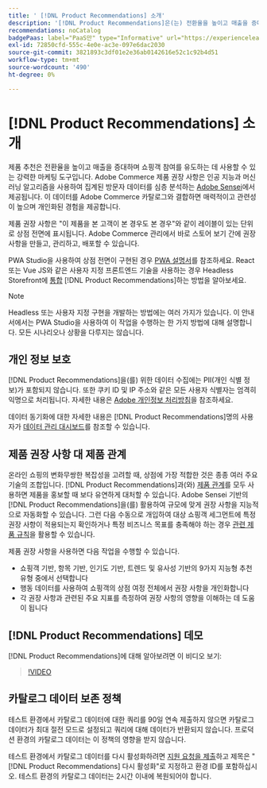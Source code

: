 ```yaml
---
title: ' [!DNL Product Recommendations] 소개'
description: '[!DNL Product Recommendations]은(는) 전환율을 높이고 매출을 증대하며 쇼핑객 참여를 촉진하는 데 사용할 수 있는 강력한 마케팅 도구입니다.'
recommendations: noCatalog
badgePaas: label="PaaS만" type="Informative" url="https://experienceleague.adobe.com/ko/docs/commerce/user-guides/product-solutions" tooltip="Adobe Commerce 온 클라우드 프로젝트(Adobe 관리 PaaS 인프라) 및 온프레미스 프로젝트에만 적용됩니다."
exl-id: 72850cfd-555c-4e0e-ac3e-097e6dac2030
source-git-commit: 3821893c3df01e2e36ab0142616e52c1c92b4d51
workflow-type: tm+mt
source-wordcount: '490'
ht-degree: 0%

---
```


# [!DNL Product Recommendations] 소개

제품 추천은 전환율을 높이고 매출을 증대하며 쇼핑객 참여를 유도하는 데 사용할 수 있는 강력한 마케팅 도구입니다. Adobe Commerce 제품 권장 사항은 인공 지능과 머신 러닝 알고리즘을 사용하여 집계된 방문자 데이터를 심층 분석하는 [Adobe Sensei](https://www.adobe.com/sensei.html)에서 제공됩니다. 이 데이터를 Adobe Commerce 카탈로그와 결합하면 매력적이고 관련성이 높으며 개인화된 경험을 제공합니다.

제품 권장 사항은 &quot;이 제품을 본 고객이 본 경우도 본 경우&quot;와 같이 레이블이 있는 단위로 상점 전면에 표시됩니다. Adobe Commerce 관리에서 바로 스토어 보기 간에 권장 사항을 만들고, 관리하고, 배포할 수 있습니다.

PWA Studio을 사용하여 상점 전면이 구현된 경우 [PWA 설명서](https://developer.adobe.com/commerce/pwa-studio/integrations/product-recommendations/)를 참조하세요. React 또는 Vue JS와 같은 사용자 지정 프론트엔드 기술을 사용하는 경우 Headless Storefront에 [통합](headless.md) [!DNL Product Recommendations]하는 방법을 알아보세요.

>[!NOTE]
>
>Headless 또는 사용자 지정 구현을 개발하는 방법에는 여러 가지가 있습니다. 이 안내서에서는 PWA Studio을 사용하여 이 작업을 수행하는 한 가지 방법에 대해 설명합니다. 모든 시나리오나 상황을 다루지는 않습니다.

## 개인 정보 보호

[!DNL Product Recommendations]을(를) 위한 데이터 수집에는 PII(개인 식별 정보)가 포함되지 않습니다. 또한 쿠키 ID 및 IP 주소와 같은 모든 사용자 식별자는 엄격히 익명으로 처리됩니다. 자세한 내용은 [Adobe 개인정보 처리방침](https://www.adobe.com/privacy/policy.html)을 참조하세요.

데이터 동기화에 대한 자세한 내용은 [!DNL Product Recommendations]명의 사용자가 [데이터 관리 대시보드](https://experienceleague.adobe.com/docs/commerce-admin/systems/data-transfer/data-dashboard.html?lang=ko)를 참조할 수 있습니다.

## 제품 권장 사항 대 제품 관계

온라인 쇼핑의 변화무쌍한 복잡성을 고려할 때, 상점에 가장 적합한 것은 종종 여러 주요 기술의 조합입니다. [!DNL Product Recommendations]과(와) [제품 관계](https://experienceleague.adobe.com/docs/commerce-admin/marketing/promotions/product-relationships/product-relationships.html?lang=ko)를 모두 사용하면 제품을 홍보할 때 보다 유연하게 대처할 수 있습니다. Adobe Sensei 기반의 [!DNL Product Recommendations]을(를) 활용하여 규모에 맞게 권장 사항을 지능적으로 자동화할 수 있습니다. 그런 다음 수동으로 개입하여 대상 쇼핑객 세그먼트에 특정 권장 사항이 적용되는지 확인하거나 특정 비즈니스 목표를 충족해야 하는 경우 [관련 제품 규칙](https://experienceleague.adobe.com/docs/commerce-admin/marketing/promotions/product-relationships/product-related-rules.html?lang=ko)을 활용할 수 있습니다.

제품 권장 사항을 사용하면 다음 작업을 수행할 수 있습니다.

- 쇼핑객 기반, 항목 기반, 인기도 기반, 트렌드 및 유사성 기반의 9가지 지능형 추천 유형 중에서 선택합니다
- 행동 데이터를 사용하여 쇼핑객의 상점 여정 전체에서 권장 사항을 개인화합니다
- 각 권장 사항과 관련된 주요 지표를 측정하여 권장 사항의 영향을 이해하는 데 도움이 됩니다

## [!DNL Product Recommendations] 데모

[!DNL Product Recommendations]에 대해 알아보려면 이 비디오 보기:

>[!VIDEO](https://video.tv.adobe.com/v/343991?quality=12)

## 카탈로그 데이터 보존 정책

테스트 환경에서 카탈로그 데이터에 대한 쿼리를 90일 연속 제출하지 않으면 카탈로그 데이터가 최대 절전 모드로 설정되고 쿼리에 대해 데이터가 반환되지 않습니다. 프로덕션 환경의 카탈로그 데이터는 이 정책의 영향을 받지 않습니다.

테스트 환경에서 카탈로그 데이터를 다시 활성화하려면 [지원 요청을 제출](https://experienceleague.adobe.com/ko/docs/commerce-knowledge-base/kb/help-center-guide/magento-help-center-user-guide#experience-league-start-page)하고 제목은 &quot;[!DNL Product Recommendations] 다시 활성화&quot;로 지정하고 환경 ID를 포함하십시오. 테스트 환경의 카탈로그 데이터는 2시간 이내에 복원되어야 합니다.
